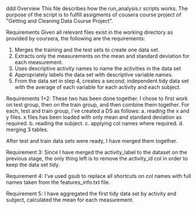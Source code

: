 
ddd
Overview
This file describes how the run_analysis.r scripts works.
The purpose of the script is to fulfill assigments of cousera course project of "Getting and Cleaning Data Course Project".

Requirements
Given all relevant files exist in the working directory as provided by coursera, the following are the requirements:
1. Merges the training and the test sets to create one data set.
2. Extracts only the measurements on the mean and standard deviation for each measurement.
3. Uses descriptive activity names to name the activities in the data set
4. Appropriately labels the data set with descriptive variable names.
5. From the data set in step 4, creates a second, independent tidy data set with the average of each variable for each activity and each subject.


Requirements 1+2:
These two has been done together. I chose to first work on test group, then on the train group, and then combine them together.
For each, test and train group, i've created a DS as follows:
a. reading the x and y files. x files has been loaded with only mean and standard deviation as required.
b. reading the subject.
c. applying col names where required.
d. merging 3 tables.

After test and train data sets were ready, I have merged them together.

Requirement 3:
Since I have merged the activity_label to the dataset on the previous stage, the only thing left is to remove the activity_id col in order to keep the data set tidy.

Requirement 4:
I've used gsub to replace all shortcuts on col names with full names taken from the features_info.txt file.

Requirement 5:
I have aggregated the first tidy data set by activity and subject, calculated the mean for each measurement.